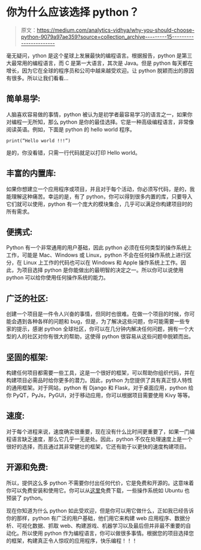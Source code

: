 # 你为什么应该选择 python？

> 原文：<https://medium.com/analytics-vidhya/why-you-should-choose-python-9079a97ae359?source=collection_archive---------15----------------------->

毫无疑问，ython 是这个星球上发展最快的编程语言。根据报告，python 是第三大最常用的编程语言，而 C 是第一大语言，其次是 Java。但是 python 每天都在增长，因为它在全球的程序员和公司中越来越受欢迎。让 python 脱颖而出的原因有很多。所以让我们看看…

## 简单易学:

人脑喜欢容易做的事情，python 被认为是初学者最容易学习的语言之一，如果你对编程一无所知，那么 python 是你的最佳选择。它是一种高级编程语言，非常像阅读英语。例如，下面是 python 的 hello world 程序。

```
print(“Hello world !!!”)
```

是的，你没看错，只需一行代码就足以打印 Hello world。

## 丰富的内置库:

如果你想建立一个应用程序或项目，并且对于每个活动，你必须写代码，是的，我能理解这种痛苦。幸运的是，有了 python，你可以得到很多内置的库，只要导入它们就可以使用，python 有一个庞大的模块集合，几乎可以满足你构建项目时的所有需求。

## 便携式:

Python 有一个非常通用的用户基础，因此 python 必须在任何类型的操作系统上工作，可能是 Mac、Windows 或 Linux，python 不会在任何操作系统上进行区分，在 Linux 上工作的代码也可以在 Windows 和 Apple 操作系统上工作。因此，为项目选择 python 是你能做出的最明智的决定之一。所以你可以说使用 python 可以给你使用任何操作系统的能力。

## 广泛的社区:

创建一个项目是一件令人兴奋的事情，但同时也很难。在做一个项目的时候，你可能会遇到各种各样的问题和 bug，但是，为了解决这些问题，你可能需要一些专家的提示，感谢 python 全球社区，你可以在几分钟内解决任何问题，拥有一个大型的人的社区对你有很大的帮助，这使得 python 很容易从这些问题中脱颖而出。

## 坚固的框架:

构建任何项目都需要一些工具，这是一个很好的框架，可以帮助你组织代码，并在构建项目必需品时给你更多的潜力。因此，python 为您提供了具有真正惊人特性的通用框架。对于网站，python 有 Django 和 Flask，对于桌面应用，python 给你 PyQT，PyJs，PyGUI，对于移动应用，你可以根据项目需要使用 Kivy 等等。

## 速度:

对于每个进程来说，速度确实很重要，现在没有什么比时间更重要了，如果一门编程语言缺乏速度，那么它几乎一无是处。因此，python 不仅在处理速度上是一个很好的选择，而且通过其非常健壮的框架，它还有助于以更快的速度构建项目。

## 开源和免费:

所以，提供这么多 python 不需要你付出任何代价，它是免费和开源的。这意味着你可以免费安装和使用它。你可以从[这里](https://www.python.org/downloads/)免费下载，一些操作系统如 Ubuntu 也预装了 python。

现在你知道为什么 python 如此受欢迎，但是你可以用它做什么，正如我已经告诉你的那样，python 有广泛的用户基础，他们用它来构建 web 应用程序、数据分析、可视化数据、抓取 web、构建游戏、机器学习以及最后但并非最不重要的自动化。所以使用 python 作为编程语言，你可以做很多事情。根据您的项目选择您的框架，构建真正令人惊叹的应用程序，快乐编程！！！